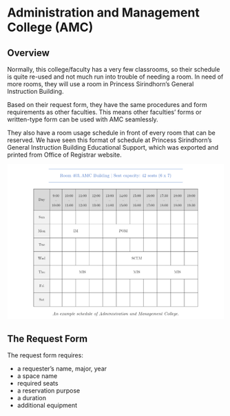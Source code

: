 # Administration and Management College (AMC)
## Overview
Normally, this college/faculty has a very few classrooms, so their schedule is quite re-used and not much run into trouble of needing a room. In need of more rooms, they will use a room in Princess Sirindhorn’s General Instruction Building.

Based on their request form, they have the same procedures and form requirements as other faculties. This means other faculties’ forms or written-type form can be used with AMC seamlessly.

They also have a room usage schedule in front of every room that can be reserved. We have seen this format of schedule at Princess Sirindhorn’s General Instruction Building Educational Support, which was exported and printed from Office of Registrar website.

![](./img/msedge_HBJVOR50Ev.png)

## The Request Form
The request form requires:
-	a requester’s name, major, year
-	a space name
-	required seats
-	a reservation purpose
-	a duration
-	additional equipment

